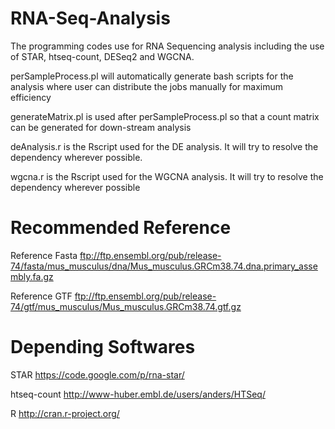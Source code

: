 RNA-Seq-Analysis
================

The programming codes use for RNA Sequencing analysis including the use of STAR, htseq-count, DESeq2 and WGCNA.

perSampleProcess.pl will automatically generate bash scripts for the analysis where user can distribute the jobs manually for maximum efficiency

generateMatrix.pl is used after perSampleProcess.pl so that a count matrix can be generated for down-stream analysis

deAnalysis.r is the Rscript used for the DE analysis. It will try to resolve the dependency wherever possible. 

wgcna.r is the Rscript used for the WGCNA analysis. It will try to resolve the dependency wherever possible

Recommended Reference
================
Reference Fasta   ftp://ftp.ensembl.org/pub/release-74/fasta/mus_musculus/dna/Mus_musculus.GRCm38.74.dna.primary_assembly.fa.gz

Reference GTF     ftp://ftp.ensembl.org/pub/release-74/gtf/mus_musculus/Mus_musculus.GRCm38.74.gtf.gz


Depending Softwares
================
STAR          https://code.google.com/p/rna-star/

htseq-count   http://www-huber.embl.de/users/anders/HTSeq/

R             http://cran.r-project.org/
